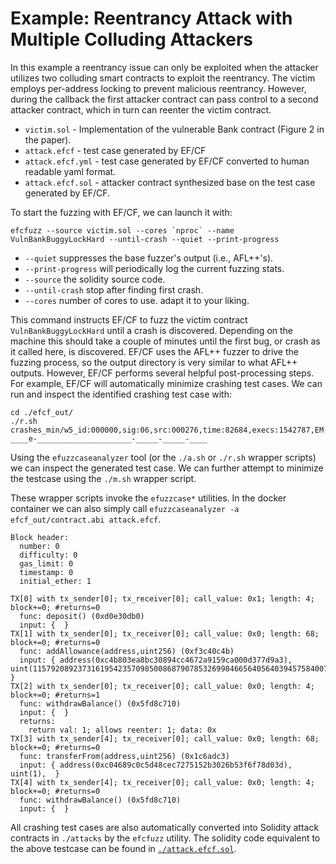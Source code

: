 # Example: Reentrancy Attack with Multiple Colluding Attackers

In this example a reentrancy issue can only be exploited when the attacker
utilizes two colluding smart contracts to exploit the reentrancy. The victim
employs per-address locking to prevent malicious reentrancy. However, during
the callback the first attacker contract can pass control to a second attacker
contract, which in turn can reenter the victim contract.

* `victim.sol` - Implementation of the vulnerable Bank contract (Figure 2 in
  the paper).
* `attack.efcf` - test case generated by EF/CF
* `attack.efcf.yml` - test case generated by EF/CF converted to human readable
  yaml format.
* `attack.efcf.sol` - attacker contract synthesized base on the test case
  generated by EF/CF.
 
 
To start the fuzzing with EF/CF, we can launch it with:
 
```
efcfuzz --source victim.sol --cores `nproc` --name VulnBankBuggyLockHard --until-crash --quiet --print-progress
``` 

* `--quiet` suppresses the base fuzzer's output (i.e., AFL++'s).
* `--print-progress` will periodically log the current fuzzing stats.
* `--source` the solidity source code.
* `--until-crash` stop after finding first crash.
* `--cores` number of cores to use. adapt it to your liking.

This command instructs EF/CF to fuzz the victim contract
`VulnBankBuggyLockHard` until a crash is discovered. Depending on the machine
this should take a couple of minutes until the first bug, or crash as it called
here, is discovered. EF/CF uses the AFL++ fuzzer to drive the fuzzing process,
so the output directory is very similar to what AFL++ outputs. However, EF/CF
performs several helpful post-processing steps. For example, EF/CF will
automatically minimize crashing test cases. We can run and inspect the
identified crashing test case with:

```
cd ./efcf_out/
./r.sh crashes_min/w5_id:000000,sig:06,src:000276,time:82684,execs:1542787,EM-____e-_____________________-_____-_____-____
```

Using the `efuzzcaseanalyzer` tool (or the `./a.sh` or `./r.sh` wrapper
scripts) we can inspect the generated test case. We can further attempt to
minimize the testcase using the `./m.sh` wrapper script.

These wrapper scripts invoke the `efuzzcase*` utilities. In the docker
container we can also simply call `efuzzcaseanalyzer -a efcf_out/contract.abi
attack.efcf`.

```
Block header:
  number: 0
  difficulty: 0
  gas_limit: 0
  timestamp: 0
  initial_ether: 1

TX[0] with tx_sender[0]; tx_receiver[0]; call_value: 0x1; length: 4; block+=0; #returns=0
  func: deposit() (0xd0e30db0)
  input: {  }
TX[1] with tx_sender[0]; tx_receiver[0]; call_value: 0x0; length: 68; block+=0; #returns=0
  func: addAllowance(address,uint256) (0xf3c40c4b)
  input: { address(0xc4b803ea8bc30894cc4672a9159ca000d377d9a3), uint(115792089237316195423570985008687907853269984665640564039457584007913129639929),  }
TX[2] with tx_sender[0]; tx_receiver[0]; call_value: 0x0; length: 4; block+=0; #returns=1
  func: withdrawBalance() (0x5fd8c710)
  input: {  }
  returns:
    return val: 1; allows reenter: 1; data: 0x
TX[3] with tx_sender[4]; tx_receiver[0]; call_value: 0x0; length: 68; block+=0; #returns=0
  func: transferFrom(address,uint256) (0x1c6adc3)
  input: { address(0xc04689c0c5d48cec7275152b3026b53f6f78d03d), uint(1),  }
TX[4] with tx_sender[4]; tx_receiver[0]; call_value: 0x0; length: 4; block+=0; #returns=0
  func: withdrawBalance() (0x5fd8c710)
  input: {  }
```

All crashing test cases are also automatically converted into Solidity attack contracts in
`./attacks` by the `efcfuzz` utility. The solidity code equivalent to the above
testcase can be found in <a href="./attack.efcf.sol">`./attack.efcf.sol`</a>.
